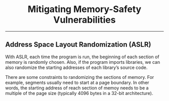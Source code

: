 # <center> Mitigating Memory-Safety Vulnerabilities
---

## Address Space Layout Randomization (ASLR)
With ASLR, each time the program is run, the beginning of each section of memory is randomly chosen. Also, if the program imports libraries, we can also randomize the starting addresses of each library’s source code.

There are some constraints to randomizing the sections of memory. For example, segments usually need to start at a page boundary. In other words, the starting address of reach section of memoy needs to be a multiple of the page size (typically 4096 bytes in a 32-bit architecture).
